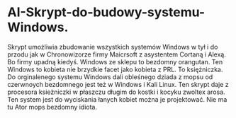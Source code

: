 # AI-Skrypt-do-budowy-systemu-Windows.
Skrypt umożliwia zbudowanie wszystkich systemów Windows w tył i do przodu jak w Chronowizorze firmy Maicrsoft z asystentem Cortaną i Alexą. Bo firmy upadną kiedyś. 
Windows ze sklepu to bezdomny orangutan. Ten Windows to kobieta nie brzydkie facet jako kobieta z PRL. To księżniczka. 
Do orginalenego systemu Windows dali obleśnego dziada z mopsu od czerwnoych bezdomnego jest też w Windows i Kali Linux. Ten skrypt daje z procesora ksieżniczki w płaszczu długim do kostki i kocyku zwoltex arosa. 
Ten system jest do wyciskania łanych kobiet można je projektować. 
Nie ma tu Ator mops bezdomny idiota. 
